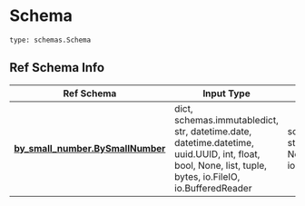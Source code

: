 # Schema
```
type: schemas.Schema
```

## Ref Schema Info
Ref Schema | Input Type | Output Type
---------- | ---------- | -----------
[**by_small_number.BySmallNumber**](../../../../../../components/schema/by_small_number.md) | dict, schemas.immutabledict, str, datetime.date, datetime.datetime, uuid.UUID, int, float, bool, None, list, tuple, bytes, io.FileIO, io.BufferedReader | schemas.immutabledict, str, float, int, bool, None, tuple, bytes, io.FileIO
